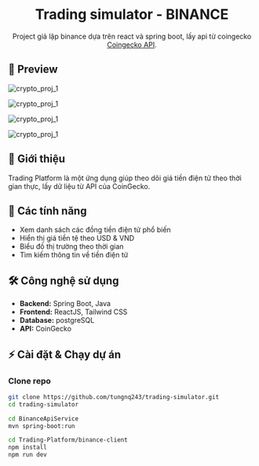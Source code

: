 <div align="center">
  
# Trading simulator - BINANCE

</div>

<div align="center">
  
Project giả lập binance dựa trên react và spring boot, lấy api từ coingecko [Coingecko API](https://www.coingecko.com/). 

 

</div>

## 🔎 Preview 

![crypto_proj_1](https://private-user-images.githubusercontent.com/129868244/412332321-9b703468-24cf-4669-9cd3-a676f7054d43.png?jwt=eyJhbGciOiJIUzI1NiIsInR5cCI6IkpXVCJ9.eyJpc3MiOiJnaXRodWIuY29tIiwiYXVkIjoicmF3LmdpdGh1YnVzZXJjb250ZW50LmNvbSIsImtleSI6ImtleTUiLCJleHAiOjE3MzkzNDk4NTEsIm5iZiI6MTczOTM0OTU1MSwicGF0aCI6Ii8xMjk4NjgyNDQvNDEyMzMyMzIxLTliNzAzNDY4LTI0Y2YtNDY2OS05Y2QzLWE2NzZmNzA1NGQ0My5wbmc_WC1BbXotQWxnb3JpdGhtPUFXUzQtSE1BQy1TSEEyNTYmWC1BbXotQ3JlZGVudGlhbD1BS0lBVkNPRFlMU0E1M1BRSzRaQSUyRjIwMjUwMjEyJTJGdXMtZWFzdC0xJTJGczMlMkZhd3M0X3JlcXVlc3QmWC1BbXotRGF0ZT0yMDI1MDIxMlQwODM5MTFaJlgtQW16LUV4cGlyZXM9MzAwJlgtQW16LVNpZ25hdHVyZT1jNDM1NmU0NjFlYzhhYzdhNWUyMjAxNzhkNWFjNDk2MjkyODk0NDU1YzcxOTE0MWY0MmQ1MGZiOGQxMjBmYjU0JlgtQW16LVNpZ25lZEhlYWRlcnM9aG9zdCJ9.YVqm9sjBa2ceLG0G2UXfxkXSU-ne7OQ2ufDmY3RXlnQ)

![crypto_proj_1](https://private-user-images.githubusercontent.com/129868244/412332922-538f88a0-470e-46b0-b374-1142a874f456.png?jwt=eyJhbGciOiJIUzI1NiIsInR5cCI6IkpXVCJ9.eyJpc3MiOiJnaXRodWIuY29tIiwiYXVkIjoicmF3LmdpdGh1YnVzZXJjb250ZW50LmNvbSIsImtleSI6ImtleTUiLCJleHAiOjE3MzkzNDk4ODEsIm5iZiI6MTczOTM0OTU4MSwicGF0aCI6Ii8xMjk4NjgyNDQvNDEyMzMyOTIyLTUzOGY4OGEwLTQ3MGUtNDZiMC1iMzc0LTExNDJhODc0ZjQ1Ni5wbmc_WC1BbXotQWxnb3JpdGhtPUFXUzQtSE1BQy1TSEEyNTYmWC1BbXotQ3JlZGVudGlhbD1BS0lBVkNPRFlMU0E1M1BRSzRaQSUyRjIwMjUwMjEyJTJGdXMtZWFzdC0xJTJGczMlMkZhd3M0X3JlcXVlc3QmWC1BbXotRGF0ZT0yMDI1MDIxMlQwODM5NDFaJlgtQW16LUV4cGlyZXM9MzAwJlgtQW16LVNpZ25hdHVyZT1iZjk0N2ZjOTQ0NTRiNDA4NTNiNjU4NGYwZTZlZjYxMGVjNGM3ZWU4ODk5MDBhMmRjZWUwNTcyN2FhMGRjZDgzJlgtQW16LVNpZ25lZEhlYWRlcnM9aG9zdCJ9.yVpBZt9kYADAFFS7BQCdFasZQFd1TFqW1CJY-sJhabQ)

![crypto_proj_1](https://private-user-images.githubusercontent.com/129868244/412333166-bed7a765-474f-41dd-b3dc-eb8bc27e7cca.png?jwt=eyJhbGciOiJIUzI1NiIsInR5cCI6IkpXVCJ9.eyJpc3MiOiJnaXRodWIuY29tIiwiYXVkIjoicmF3LmdpdGh1YnVzZXJjb250ZW50LmNvbSIsImtleSI6ImtleTUiLCJleHAiOjE3MzkzNDk4OTcsIm5iZiI6MTczOTM0OTU5NywicGF0aCI6Ii8xMjk4NjgyNDQvNDEyMzMzMTY2LWJlZDdhNzY1LTQ3NGYtNDFkZC1iM2RjLWViOGJjMjdlN2NjYS5wbmc_WC1BbXotQWxnb3JpdGhtPUFXUzQtSE1BQy1TSEEyNTYmWC1BbXotQ3JlZGVudGlhbD1BS0lBVkNPRFlMU0E1M1BRSzRaQSUyRjIwMjUwMjEyJTJGdXMtZWFzdC0xJTJGczMlMkZhd3M0X3JlcXVlc3QmWC1BbXotRGF0ZT0yMDI1MDIxMlQwODM5NTdaJlgtQW16LUV4cGlyZXM9MzAwJlgtQW16LVNpZ25hdHVyZT1lOTkxODU5MGFkMWFmNzAxOGVjZDJjYzBjZDlmN2U4NDUwNWRjY2VjNTU4ZmZlYWQ4NzJkYzJlOTNkNmU3M2YwJlgtQW16LVNpZ25lZEhlYWRlcnM9aG9zdCJ9.EeWBkN5z3OvGtN-spPt3NXLjHaBtq3KTyRl9m0JwKgo)

![crypto_proj_1](https://private-user-images.githubusercontent.com/129868244/412333718-97f14df8-6057-4d32-820c-c66a3a074030.png?jwt=eyJhbGciOiJIUzI1NiIsInR5cCI6IkpXVCJ9.eyJpc3MiOiJnaXRodWIuY29tIiwiYXVkIjoicmF3LmdpdGh1YnVzZXJjb250ZW50LmNvbSIsImtleSI6ImtleTUiLCJleHAiOjE3MzkzNDk5MTYsIm5iZiI6MTczOTM0OTYxNiwicGF0aCI6Ii8xMjk4NjgyNDQvNDEyMzMzNzE4LTk3ZjE0ZGY4LTYwNTctNGQzMi04MjBjLWM2NmEzYTA3NDAzMC5wbmc_WC1BbXotQWxnb3JpdGhtPUFXUzQtSE1BQy1TSEEyNTYmWC1BbXotQ3JlZGVudGlhbD1BS0lBVkNPRFlMU0E1M1BRSzRaQSUyRjIwMjUwMjEyJTJGdXMtZWFzdC0xJTJGczMlMkZhd3M0X3JlcXVlc3QmWC1BbXotRGF0ZT0yMDI1MDIxMlQwODQwMTZaJlgtQW16LUV4cGlyZXM9MzAwJlgtQW16LVNpZ25hdHVyZT1hYzM1MmMwNjk2MmZjODkxMmJlMDMyMzAzODU2NzM4MjQyNDJkNjk2NjNlODlkMDFhNGY4ZDVhNDNhMWI3MjAxJlgtQW16LVNpZ25lZEhlYWRlcnM9aG9zdCJ9.6BZR-e8JX_VcKWfY_UnHo_8HlL8DF0MAguDP07g7HOE)


## 🚀 Giới thiệu  
Trading Platform là một ứng dụng giúp theo dõi giá tiền điện tử theo thời gian thực, lấy dữ liệu từ API của CoinGecko.  

## 📌 Các tính năng  
- Xem danh sách các đồng tiền điện tử phổ biến  
- Hiển thị giá tiền tệ theo USD & VND  
- Biểu đồ thị trường theo thời gian  
- Tìm kiếm thông tin về tiền điện tử  

## 🛠️ Công nghệ sử dụng  
- **Backend:** Spring Boot, Java  
- **Frontend:** ReactJS, Tailwind CSS  
- **Database:** postgreSQL  
- **API:** CoinGecko

## ⚡ Cài đặt & Chạy dự án 

### **Clone repo**  
```bash
git clone https://github.com/tungnq243/trading-simulator.git
cd trading-simulator

cd BinanceApiService
mvn spring-boot:run

cd Trading-Platform/binance-client
npm install
npm run dev




 



